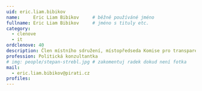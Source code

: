 ```yaml
---
uid: eric.liam.bibikov
name:     Eric Liam Bibikov  	# běžně používáné jméno
fullname: Eric Liam Bibikov  	# jméno s tituly etc.
category:
  - clenove
  - it
ordclenove: 40
description: Člen místního sdružení, místopředseda Komise pro transparentnost a informatiku
profession: Politická konzultantka
# img: people/stepan-strebl.jpg # zakomentuj radek dokud není fotka
mail:
  - eric.liam.bibikov@pirati.cz
profiles:
---
```

